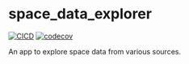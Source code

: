 # space_data_explorer

[![CICD](https://github.com/hrishikesh-kadam/space_data_explorer/actions/workflows/cicd.yml/badge.svg)](https://github.com/hrishikesh-kadam/space_data_explorer/actions/workflows/cicd.yml)
[![codecov](https://codecov.io/gh/hrishikesh-kadam/space_data_explorer/branch/main/graph/badge.svg?token=3MFRE588ED)](https://codecov.io/gh/hrishikesh-kadam/space_data_explorer)

An app to explore space data from various sources.
